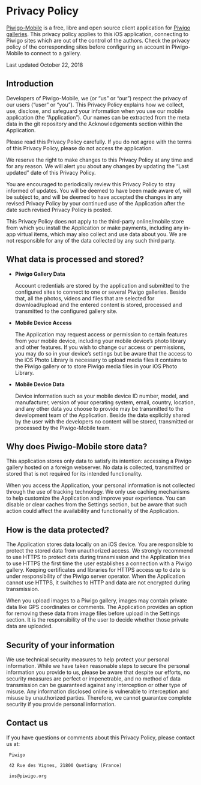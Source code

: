 # Privacy Policy
 [Piwigo-Mobile](https://github.com/Piwigo/Piwigo-Mobile) is a free, libre and open source client application for [Piwigo galleries](http://piwigo.org). This privacy policy applies to this iOS application, connecting to Piwigo sites which are out of the control of the authors. Check the privacy policy of the corresponding sites before configuring an account in Piwigo-Mobile to connect to a gallery.

Last updated October 22, 2018

## Introduction
Developers of Piwigo-Mobile, we (or “us” or “our”) respect the privacy of our users (“user” or “you”). This Privacy Policy explains how we collect, use, disclose, and safeguard your information when you use our mobile application (the “Application”). Our names can be extracted from the meta data in the git repository and the Acknowledgements section within the Application.

Please read this Privacy Policy carefully. If you do not agree with the terms of this Privacy Policy, please do not access the application.

We reserve the right to make changes to this Privacy Policy at any time and for any reason. We will alert you about any changes by updating the “Last updated” date of this Privacy Policy. 

You are encouraged to periodically review this Privacy Policy to stay informed of updates. You will be deemed to have been made aware of, will be subject to, and will be deemed to have accepted the changes in any revised Privacy Policy by your continued use of the Application after the date such revised Privacy Policy is posted.

This Privacy Policy does not apply to the third-party online/mobile store from which you install the Application or make payments, including any in-app virtual items, which may also collect and use data about you. We are not responsible for any of the data collected by any such third party.

## What data is processed and stored?

- **Piwigo Gallery Data**

     Account credentials are stored by the application and submitted to the configured sites to connect to one or several Piwigo galleries. Beside that, all the photos, videos and files that are selected for download/upload and the entered content is stored, processed and transmitted to the configured gallery site.
 
- **Mobile Device Access**

     The Application may request access or permission to certain features from your mobile device, including your mobile device’s photo library and other features. If you wish to change our access or permissions, you may do so in your device’s settings but be aware that the access to the iOS Photo Library is necessary to upload media files it contains to the Piwigo gallery or to store Piwigo media files in your iOS Photo Library.

- **Mobile Device Data**

     Device information such as your mobile device ID number, model, and manufacturer, version of your operating system, email, country, location, and any other data you choose to provide may be transmitted to the development team of the Application. Beside the data explicitly shared by the user with the developers no content will be stored, transmitted or processed by the Piwigo-Mobile team.

## Why does Piwigo-Mobile store data?

 This application stores only data to satisfy its intention: accessing a Piwigo gallery hosted on a foreign webserver. No data is collected, transmitted or stored that is not required for its intended functionality.
 
 When you access the Application, your personal information is not collected through the use of tracking technology. We only use caching mechanisms to help customize the Application and improve your experience. You can disable or clear caches from the Settings section, but be aware that such action could affect the availability and functionality of the Application.

## How is the data protected?
 The Application stores data locally on an iOS device. You are responsible to protect the stored data from unauthorized access. We strongly recommend to use HTTPS to protect data during transmission and the Application tries to use HTTPS the first time the user establishes a connection with a Piwigo gallery. Keeping certificates and libraries for HTTPS access up to date is under responsibility of the Piwigo server operator. When the Application cannot use HTTPS, it switches to HTTP and data are not encrypted during transmission.

 When you upload images to a Piwigo gallery, images may contain private data like GPS coordinates or comments. The Application provides an option for removing these data from image files before upload in the Settings section. It is the responsibility of the user to decide whether those private data are uploaded.

## Security of your information
 We use technical security measures to help protect your personal information. While we have taken reasonable steps to secure the personal information you provide to us, please be aware that despite our efforts, no security measures are perfect or impenetrable, and no method of data transmission can be guaranteed against any interception or other type of misuse. Any information disclosed online is vulnerable to interception and misuse by unauthorized parties. Therefore, we cannot guarantee complete security if you provide personal information.

## Contact us
If you have questions or comments about this Privacy Policy, please contact us at:

     Piwigo

     42 Rue des Vignes, 21800 Quetigny (France)

     ios@piwigo.org
